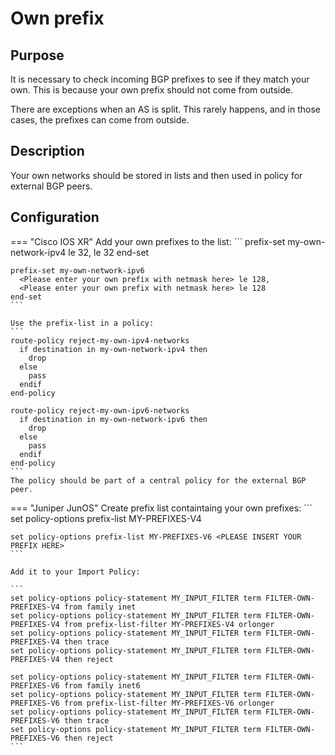 # Own prefix

## Purpose
It is necessary to check incoming BGP prefixes to see if they match your own. This is because your own prefix should not come from outside.

There are exceptions when an AS is split. This rarely happens, and in those cases, the prefixes can come from outside.

## Description
Your own networks should be stored in lists and then used in policy for external BGP peers. 

## Configuration
=== "Cisco IOS XR"
    Add your own prefixes to the list:
    ```
    prefix-set my-own-network-ipv4
      <Please enter your own prefix with netmask here> le 32,
      <Please enter your own prefix with netmask here> le 32
    end-set
    
    prefix-set my-own-network-ipv6
      <Please enter your own prefix with netmask here> le 128,
      <Please enter your own prefix with netmask here> le 128
    end-set
    ```

    Use the prefix-list in a policy:
    ```
    route-policy reject-my-own-ipv4-networks
      if destination in my-own-network-ipv4 then
        drop
      else
        pass
      endif
    end-policy

    route-policy reject-my-own-ipv6-networks
      if destination in my-own-network-ipv6 then
        drop
      else
        pass
      endif
    end-policy
    ```
    The policy should be part of a central policy for the external BGP peer.

=== "Juniper JunOS"
    Create prefix list containtaing your own prefixes:
    ```
    set policy-options prefix-list MY-PREFIXES-V4 <PLEASE INSERT YOUR PREFIX HERE>
    
    set policy-options prefix-list MY-PREFIXES-V6 <PLEASE INSERT YOUR PREFIX HERE>
    ```

    Add it to your Import Policy:

    ```
    set policy-options policy-statement MY_INPUT_FILTER term FILTER-OWN-PREFIXES-V4 from family inet
    set policy-options policy-statement MY_INPUT_FILTER term FILTER-OWN-PREFIXES-V4 from prefix-list-filter MY-PREFIXES-V4 orlonger
    set policy-options policy-statement MY_INPUT_FILTER term FILTER-OWN-PREFIXES-V4 then trace
    set policy-options policy-statement MY_INPUT_FILTER term FILTER-OWN-PREFIXES-V4 then reject
    
    set policy-options policy-statement MY_INPUT_FILTER term FILTER-OWN-PREFIXES-V6 from family inet6
    set policy-options policy-statement MY_INPUT_FILTER term FILTER-OWN-PREFIXES-V6 from prefix-list-filter MY-PREFIXES-V6 orlonger
    set policy-options policy-statement MY_INPUT_FILTER term FILTER-OWN-PREFIXES-V6 then trace
    set policy-options policy-statement MY_INPUT_FILTER term FILTER-OWN-PREFIXES-V6 then reject
    ```
    
